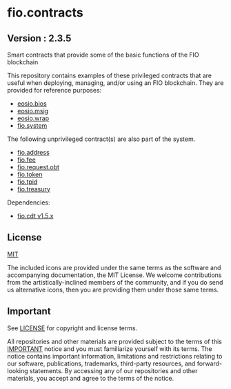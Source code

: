 # fio.contracts

## Version : 2.3.5

Smart contracts that provide some of the basic functions of the FIO blockchain

This repository contains examples of these privileged contracts that are useful when deploying, managing, and/or using an FIO blockchain.  They are provided for reference purposes:

   * [eosio.bios](./contracts/eosio.bios)
   * [eosio.msig](./contracts/eosio.msig)
   * [eosio.wrap](./contracts/eosio.wrap)
   * [fio.system](./contracts/fio.system)

The following unprivileged contract(s) are also part of the system.
   * [fio.address](./contracts/fio.address)
   * [fio.fee](./contracts/fio.fee)
   * [fio.request.obt](./contracts/fio.request.obt)
   * [fio.token](./contracts/fio.token)
   * [fio.tpid](./contracts/fio.tpid)
   * [fio.treasury](./contracts/fio.treasury)

Dependencies:
* [fio.cdt v1.5.x](https://github.com/fioprotocol/fio.cdt/)

## License

[MIT](./LICENSE)

The included icons are provided under the same terms as the software and accompanying documentation, the MIT License.  We welcome contributions from the artistically-inclined members of the community, and if you do send us alternative icons, then you are providing them under those same terms.

## Important

See [LICENSE](./LICENSE) for copyright and license terms.

All repositories and other materials are provided subject to the terms of this [IMPORTANT](./IMPORTANT.md) notice and you must familiarize yourself with its terms.  The notice contains important information, limitations and restrictions relating to our software, publications, trademarks, third-party resources, and forward-looking statements.  By accessing any of our repositories and other materials, you accept and agree to the terms of the notice.
